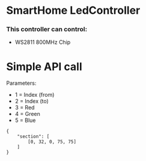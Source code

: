 # SmartHome LedController

### This controller can control:

- WS2811 800MHz Chip

# Simple API call

Parameters:
- 1 = Index (from)
- 2 = Index (to)
- 3 = Red
- 4 = Green
- 5 = Blue

```
{
    "section": [
        [0, 32, 0, 75, 75]
    ]
} 
```